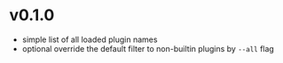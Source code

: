 # v0.1.0

* simple list of all loaded plugin names
* optional override the default filter to non-builtin plugins by `--all` flag